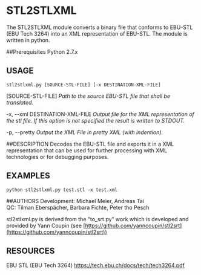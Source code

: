 # STL2STLXML
The STL2STLXML module converts a binary file that conforms to EBU-STL (EBU Tech 3264) into an XML representation of EBU-STL. The module is written in python.

##Prerequisites
Python 2.7.x

## USAGE

    stl2stlxml.py [SOURCE-STL-FILE] [-x DESTINATION-XML-FILE]

[SOURCE-STL-FILE]   <i>Path to the source EBU-STL file that shall be translated.</i>

-x, --xml DESTINATION-XML-FILE <i>Output file for the XML representation of the stl file. If this option is not specified the result is written to STDOUT.</i>

-p, --pretty  <i>Output the XML File in pretty XML (with indention).</i>


##DESCRIPTION
Decodes the EBU-STL file and exports it in a XML representation that can be used for further processing with XML technologies or for debugging purposes.

## EXAMPLES
    python stl2stlxml.py test.stl -x test.xml

##AUTHORS
Development: Michael Meier, Andreas Tai    
QC: Tilman Eberspächer, Barbara Fichte, Peter tho Pesch        

stl2stlxml.py is derived from the  "to_srt.py" work which
is developed and provided by Yann Coupin (see [https://github.com/yanncoupin/stl2srt](https://github.com/yanncoupin/stl2srt)) 
 
## RESOURCES     
EBU STL (EBU Tech 3264) https://tech.ebu.ch/docs/tech/tech3264.pdf